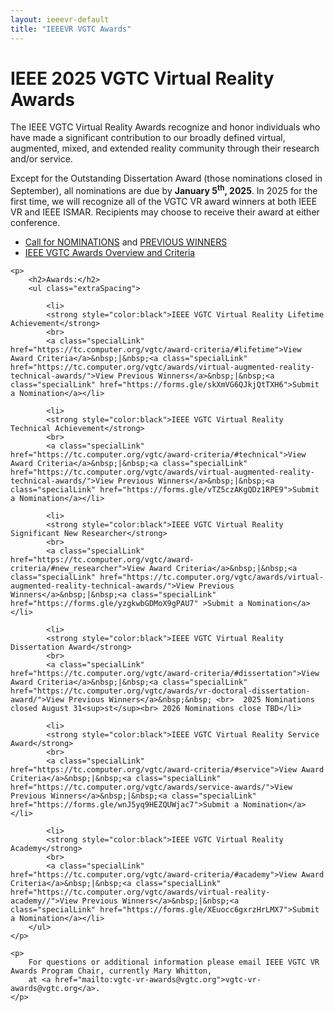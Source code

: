 ```yaml
---
layout: ieeevr-default
title: "IEEEVR VGTC Awards"
---
```


<div>
    <h1>IEEE 2025 VGTC Virtual Reality Awards</h1>
    <p>
        The IEEE VGTC Virtual Reality Awards recognize and honor individuals who have made a significant contribution to our broadly defined virtual, augmented, mixed, and extended reality community through their research and/or service. 
    </p>
    <p>
        Except for the Outstanding Dissertation Award (those nominations closed in September), all nominations are due by <strong>January 5<sup>th</sup>, 2025</strong>.  In 2025 for the first time, we will recognize all of the VGTC VR award winners at both IEEE VR and IEEE ISMAR.  Recipients may choose to receive their award at either conference.
    </p>
    <ul class="extraSpacing">
        <li>
            <a href="{{"/assets/award/IEEE VGTC VR Awards 2025 Call for Nominations.pdf" | relative_url }}">Call for NOMINATIONS</a> and <a href="https://ieeevr.org/vgtc/VR_best_dissertation/index.html" target="_blank">PREVIOUS WINNERS</a>
        </li>
        <li>
            <a href="https://tc.computer.org/vgtc/award-criteria/" target="_blank">IEEE VGTC Awards Overview and Criteria</a>
        </li>
    </ul>   
    
    <p>
        <h2>Awards:</h2>
        <ul class="extraSpacing">
		
            <li>
            <strong style="color:black">IEEE VGTC Virtual Reality Lifetime Achievement</strong>
            <br>
            <a class="specialLink" href="https://tc.computer.org/vgtc/award-criteria/#lifetime">View Award Criteria</a>&nbsp;|&nbsp;<a class="specialLink" href="https://tc.computer.org/vgtc/awards/virtual-augmented-reality-technical-awards/">View Previous Winners</a>&nbsp;|&nbsp;<a class="specialLink" href="https://forms.gle/skXmVG6QJkjQtTXH6">Submit a Nomination</a></li>

            <li>
            <strong style="color:black">IEEE VGTC Virtual Reality Technical Achievement</strong>
            <br>
            <a class="specialLink" href="https://tc.computer.org/vgtc/award-criteria/#technical">View Award Criteria</a>&nbsp;|&nbsp;<a class="specialLink" href="https://tc.computer.org/vgtc/awards/virtual-augmented-reality-technical-awards/">View Previous Winners</a>&nbsp;|&nbsp;<a class="specialLink" href="https://forms.gle/vTZ5czAKgQDz1RPE9">Submit a Nomination</a></li>

            <li>
            <strong style="color:black">IEEE VGTC Virtual Reality Significant New Researcher</strong>
            <br>
            <a class="specialLink" href="https://tc.computer.org/vgtc/award-criteria/#new_researcher">View Award Criteria</a>&nbsp;|&nbsp;<a class="specialLink" href="https://tc.computer.org/vgtc/awards/virtual-augmented-reality-technical-awards/">View Previous Winners</a>&nbsp;|&nbsp;<a class="specialLink" href="https://forms.gle/yzgkwbGDMoX9gPAU7" >Submit a Nomination</a></li>

            <li>
            <strong style="color:black">IEEE VGTC Virtual Reality Dissertation Award</strong>
            <br>
            <a class="specialLink" href="https://tc.computer.org/vgtc/award-criteria/#dissertation">View Award Criteria</a>&nbsp;|&nbsp;<a class="specialLink" href="https://tc.computer.org/vgtc/awards/vr-doctoral-dissertation-award/">View Previous Winners</a>&nbsp;&nbsp; <br>  2025 Nominations closed August 31<sup>st</sup><br> 2026 Nominations close TBD</li>

            <li>
            <strong style="color:black">IEEE VGTC Virtual Reality Service Award</strong>
            <br>
            <a class="specialLink" href="https://tc.computer.org/vgtc/award-criteria/#service">View Award Criteria</a>&nbsp;|&nbsp;<a class="specialLink" href="https://tc.computer.org/vgtc/awards/service-awards/">View Previous Winners</a>&nbsp;|&nbsp;<a class="specialLink" href="https://forms.gle/wnJ5yq9HEZQUWjac7">Submit a Nomination</a></li>

            <li>
            <strong style="color:black">IEEE VGTC Virtual Reality Academy</strong>
            <br>
            <a class="specialLink" href="https://tc.computer.org/vgtc/award-criteria/#academy">View Award Criteria</a>&nbsp;|&nbsp;<a class="specialLink" href="https://tc.computer.org/vgtc/awards/virtual-reality-academy//">View Previous Winners</a>&nbsp;|&nbsp;<a class="specialLink" href="https://forms.gle/XEuocc6gxrzHrLMX7">Submit a Nomination</a></li>            
        </ul>
    </p>

    <p>
        For questions or additional information please email IEEE VGTC VR Awards Program Chair, currently Mary Whitton, 
        at <a href="mailto:vgtc-vr-awards@vgtc.org">vgtc-vr-awards@vgtc.org</a>.
    </p>

</div>
